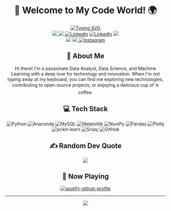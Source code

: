 <div align="center">
    
# 👋 Welcome to My Code World! 🌍

[![Typing SVG](https://readme-typing-svg.demolab.com?font=Fira+Code&weight=200&pause=1000&center=true&vCenter=true&multiline=true&repeat=false&width=600&height=100&lines=SAMUEL+SEMAYA;Data+Analyst+%7C+Data+Scientist+%7C+Data+Enthusiast)](https://github.com/samuelsemaya) <br>
<a href="https://samuelsemaya.framer.ai/">
    <img src="https://img.shields.io/badge/Website-000000?style=flat-square&logo=About.me&logoColor=white" />
<a href="https://drive.google.com/file/d/1_h5MtCPd9TVXkvzKjbFPfIFZAtQDiYW0/view?usp=sharing">
    <img src="https://img.shields.io/badge/PDF-CV-red?style=flat-square&logo=adobe">
[![LinkedIn](https://img.shields.io/badge/LinkedIn-%230077B5.svg?logo=linkedin&logoColor=white)](https://linkedin.com/in/samuelsemaya)
[![LinkedIn](https://img.shields.io/badge/Kaggle-%230077B5.svg?logo=kaggle&logoColor=white)](https://www.kaggle.com/samuelsemaya)
<a href="https://samuelsemaya.medium.com/">
    <img src="https://img.shields.io/badge/Medium-12100E?style=flat-square&logo=medium&logoColor=white" />  
<a href="https://wa.me/6285161290496" target="blank">
    <img src="https://img.shields.io/badge/WhatsApp-25D366?style=flat-square&logo=whatsapp&logoColor=white" /></a>
<a href="mailto:samuelsemaya29@gmail.com">
    <img src="https://img.shields.io/badge/-Email-red?style=flat-square&logo=gmail&logoColor=white">
[![Instagram](https://img.shields.io/badge/Instagram-%23E4405F.svg?logo=Instagram&logoColor=white)](https://instagram.com/samuelsemaya)

## 🚀 About Me
Hi there! I'm a passionate Data Analyst, Data Science, and Machine Learning with a deep love for technology and innovation. When I'm not typing away at my keyboard, you can find me exploring new technologies, contributing to open-source projects, or enjoying a delicious cup of ☕ coffee.

## 💻 Tech Stack
![Python](https://img.shields.io/badge/python-3670A0?style=for-the-badge&logo=python&logoColor=ffdd54) ![Anaconda](https://img.shields.io/badge/Anaconda-%2344A833.svg?style=for-the-badge&logo=anaconda&logoColor=white) ![MySQL](https://img.shields.io/badge/mysql-4479A1.svg?style=for-the-badge&logo=mysql&logoColor=white) ![Matplotlib](https://img.shields.io/badge/Matplotlib-%23ffffff.svg?style=for-the-badge&logo=Matplotlib&logoColor=black) ![NumPy](https://img.shields.io/badge/numpy-%23013243.svg?style=for-the-badge&logo=numpy&logoColor=white) ![Pandas](https://img.shields.io/badge/pandas-%23150458.svg?style=for-the-badge&logo=pandas&logoColor=white) ![Plotly](https://img.shields.io/badge/Plotly-%233F4F75.svg?style=for-the-badge&logo=plotly&logoColor=white) ![scikit-learn](https://img.shields.io/badge/scikit--learn-%23F7931E.svg?style=for-the-badge&logo=scikit-learn&logoColor=white) ![Scipy](https://img.shields.io/badge/SciPy-%230C55A5.svg?style=for-the-badge&logo=scipy&logoColor=%white) ![GitHub](https://img.shields.io/badge/github-%23121011.svg?style=for-the-badge&logo=github&logoColor=white)

## ✍️ Random Dev Quote

![](https://quotes-github-readme.vercel.app/api?type=horizontal&theme=radical)

## 🎵 Now Playing

[![spotify-github-profile](https://spotify-github-profile.kittinanx.com/api/view?uid=31desakm3d5gzq6ta7h37qkrslwi&cover_image=true&theme=novatorem&show_offline=false&background_color=121212&interchange=true&bar_color=53b14f&bar_color_cover=true)](https://spotify-github-profile.kittinanx.com/api/view?uid=31desakm3d5gzq6ta7h37qkrslwi&redirect=true)

<!---
## 📊 My GitHub Stats
![GitHub Streak](https://github-readme-streak-stats.herokuapp.com/?user=samuelsemaya&theme=radical)<br><br>
![Top Languages](https://github-readme-stats.vercel.app/api/top-langs/?username=samuelsemaya&layout=compact&theme=radical)
--->

<!---## 🔝 Top Contributed Repo
<div align="center">
    
![](https://github-contributor-stats.vercel.app/api?username=samuelsemaya&limit=5&theme=dark&combine_all_yearly_contributions=true)

</div>--->

<!---## 🌱 I'm Currently Learning

- Blockchain Development 🔗
- Machine Learning 🤖
- Cloud Architecture ☁️--->

---

<div align="center">
    
[![](https://visitcount.itsvg.in/api?id=samuelsemaya&label=Profile%20Views&color=1&icon=2&pretty=false)](https://github.com/samuelsemaya)

</div>

</div>




